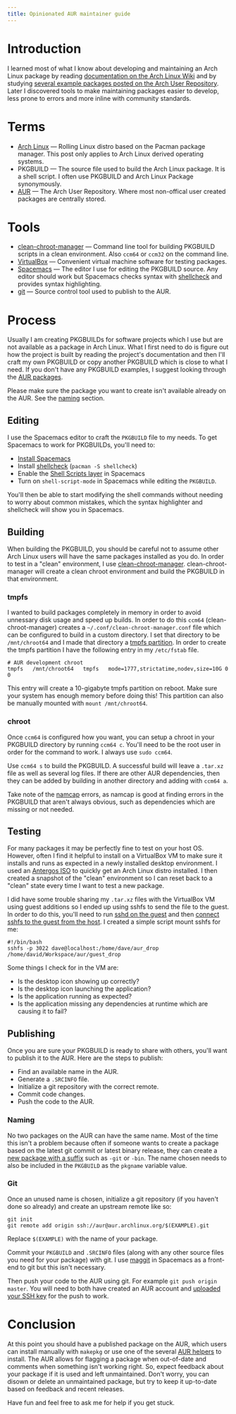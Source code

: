 ```yaml
---
title: Opinionated AUR maintainer guide
---
```


# Introduction

I learned most of what I know about developing and maintaining an Arch Linux package by reading [documentation on the Arch Linux Wiki](https://wiki.archlinux.org/index.php/Creating_packages) and by studying [several example packages posted on the Arch User Repository](https://aur.archlinux.org/packages/). Later I discovered tools to make maintaining packages easier to develop, less prone to errors and more inline with community standards.

# Terms

- [Arch Linux](https://www.archlinux.org/) — Rolling Linux distro based on the Pacman package manager. This post only applies to Arch Linux derived operating systems.
- PKGBUILD — The source file used to build the Arch Linux package. It is a shell script. I often use PKGBUILD and Arch Linux Package synonymously.
- [AUR](https://aur.archlinux.org/) — The Arch User Repository. Where most non-offical user created packages are centrally stored.

# Tools

- [clean-chroot-manager](https://aur.archlinux.org/packages/clean-chroot-manager/) — Command line tool for building PKGBUILD scripts in a clean environment. Also `ccm64` or `ccm32` on the command line.
- [VirtualBox](https://wiki.archlinux.org/index.php/VirtualBox) — Convenient virtual machine software for testing packages.
- [Spacemacs](https://wiki.archlinux.org/index.php/Spacemacs) — The editor I use for editing the PKGBUILD source. Any editor should work but Spacemacs checks syntax with [shellcheck](https://www.archlinux.org/packages/community/x86_64/shellcheck/) and provides syntax highlighting.
- [git](https://wiki.archlinux.org/index.php/Git) — Source control tool used to publish to the AUR.

# Process

Usually I am creating PKGBUILDs for software projects which I use but are not available as a package in Arch Linux. What I first need to do is figure out how the project is built by reading the project's documentation and then I'll craft my own PKGBUILD or copy another PKGBUILD which is close to what I need. If you don't have any PKGBUILD examples, I suggest looking through the [AUR packages](https://aur.archlinux.org/packages/).

Please make sure the package you want to create isn't available already on the AUR. See the [naming](#naming) section.

## Editing

I use the Spacemacs editor to craft the `PKGBUILD` file to my needs. To get Spacemacs to work for PKGBUILDs, you'll need to:

  - [Install Spacemacs](https://wiki.archlinux.org/index.php/Spacemacs#Install_Emacs)
  - Install [shellcheck](https://www.archlinux.org/packages/community/x86_64/shellcheck/) (`pacman -S shellcheck`)
  - Enable the [Shell Scripts layer](http://develop.spacemacs.org/layers/+lang/shell-scripts/README.html) in Spacemacs
  - Turn on `shell-script-mode` in Spacemacs while editing the `PKGBUILD`.
  
You'll then be able to start modifying the shell commands without needing to worry about common mistakes, which the syntax highlighter and shellcheck will show you in Spacemacs.

## Building

When building the PKGBUILD, you should be careful not to assume other Arch Linux users will have the same packages installed as you do. In order to test in a "clean" environment, I use [clean-chroot-manager](https://aur.archlinux.org/packages/clean-chroot-manager/). clean-chroot-manager will create a clean chroot environment and build the PKGBUILD in that environment.

### tmpfs

I wanted to build packages completely in memory in order to avoid unnessary disk usage and speed up builds. In order to do this `ccm64` (clean-chroot-manager) creates a `~/.conf/clean-chroot-manager.conf` file which can be configured to build in a custom directory. I set that directory to be `/mnt/chroot64` and I made that directory a [tmpfs partition](https://wiki.archlinux.org/index.php/Tmpfs). In order to create the tmpfs partition I have the following entry in my `/etc/fstab` file.

```
# AUR development chroot
tmpfs	/mnt/chroot64	tmpfs	mode=1777,strictatime,nodev,size=10G 0 0
```

This entry will create a 10-gigabyte tmpfs partition on reboot. Make sure your system has enough memory before doing this! This partition can also be manually mounted with `mount /mnt/chroot64`.

### chroot

Once `ccm64` is configured how you want, you can setup a chroot in your PKGBUILD directory by running `ccm64 c`. You'll need to be the root user in order for the command to work. I always use `sudo ccm64`.

Use `ccm64 s` to build the PKGBUILD. A successful build will leave a `.tar.xz` file as well as several log files. If there are other AUR dependencies, then they can be added by building in another directory and adding with `ccm64 a`.

Take note of the [namcap](https://wiki.archlinux.org/index.php/Namcap) errors, as namcap is good at finding errors in the PKGBUILD that aren't always obvious, such as dependencies which are missing or not needed.

## Testing

For many packages it may be perfectly fine to test on your host OS. However, often I find it helpful to install on a VirtualBox VM to make sure it installs and runs as expected in a newly installed desktop environment. I used an [Antergos ISO](https://antergos.com/try-it/) to quickly get an Arch Linux distro installed. I then created a snapshot of the "clean" environment so I can reset back to a "clean" state every time I want to test a new package.

I did have some trouble sharing my `.tar.xz` files with the VirtualBox VM using guest additions so I ended up using sshfs to send the file to the guest. In order to do this, you'll need to run [sshd on the guest](https://wiki.archlinux.org/index.php/OpenSSH#Daemon_management) and then [connect sshfs to the guest from the host](https://wiki.archlinux.org/index.php/SSHFS#Mounting). I created a simple script mount sshfs for me:

```
#!/bin/bash
sshfs -p 3022 dave@localhost:/home/dave/aur_drop /home/david/Workspace/aur/guest_drop

```

Some things I check for in the VM are:

- Is the desktop icon showing up correctly?
- Is the desktop icon launching the application?
- Is the application running as expected?
- Is the application missing any dependencies at runtime which are causing it to fail?

## Publishing

Once you are sure your PKGBUILD is ready to share with others, you'll want to publish it to the AUR. Here are the steps to publish:

- Find an available name in the AUR.
- Generate a `.SRCINFO` file.
- Initialize a git repository with the correct remote.
- Commit code changes.
- Push the code to the AUR.

### Naming

No two packages on the AUR can have the same name. Most of the time this isn't a problem because often if someone wants to create a package based on the latest git commit or latest binary release, they can create a [new package with a suffix](https://wiki.archlinux.org/index.php/Arch_User_Repository#What_is_the_difference_between_foo_and_foo-git_packages?) such as `-git` or `-bin`. The name chosen needs to also be included in the `PKGBUILD` as the `pkgname` variable value.

### Git

Once an unused name is chosen, initialize a git repository (if you haven't done so already) and create an upstream remote like so:

```
git init
git remote add origin ssh://aur@aur.archlinux.org/$(EXAMPLE).git
```

Replace `$(EXAMPLE)` with the name of your package.

Commit your `PKGBUILD` and `.SRCINFO` files (along with any other source files you need for your package) with git. I use [maggit](https://www.emacswiki.org/emacs/Magit) in Spacemacs as a front-end to git but this isn't necessary.

Then push your code to the AUR using git. For example `git push origin master`. You will need to both have created an AUR account and [uploaded your SSH key](https://wiki.archlinux.org/index.php/Arch_User_Repository#Authentication) for the push to work.

# Conclusion

At this point you should have a published package on the AUR, which users can install manually with `makepkg` or use one of the several [AUR helpers](https://wiki.archlinux.org/index.php/AUR_helpers) to install. The AUR allows for flagging a package when out-of-date and comments when something isn't working right. So, expect feedback about your package if it is used and left unmaintained. Don't worry, you can disown or delete an unmaintained package, but try to keep it up-to-date based on feedback and recent releases.

Have fun and feel free to ask me for help if you get stuck.
